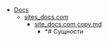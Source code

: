 - <a href = "E:\Node_projects\Node_Way\NBase\_Md\_Index\__Far\_LaTeX\Part_I\content\Docs\cat.Docs\dir.Docs.md">Docs</a>
    - <a href = "E:\Node_projects\Node_Way\NBase\_Md\_Index\__Far\_LaTeX\Part_I\content\Docs\sites_docs.com\cat.sites_docs.com\dir.sites_docs.com.md">sites_docs.com</a>
        - <a href = "E:\Node_projects\Node_Way\NBase\_Md\_Index\__Far\_LaTeX\Part_I\content\Docs\sites_docs.com\site_docs.com copy.md">site_docs.com copy.md</a>
            - *# Сущности
    
